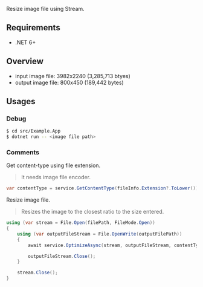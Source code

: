 Resize image file using Stream.

## Requirements

* .NET 6+

## Overview

* input image file: 3982x2240 (3,285,713 btyes)
* output image file: 800x450 (189,442 bytes)

## Usages

### Debug 

```bash
$ cd src/Example.App
$ dotnet run -- <image file path>
```

### Comments

Get content-type using file extension.

> It needs image file encoder.


```csharp
var contentType = service.GetContentType(fileInfo.Extension?.ToLower());
```

Resize image file.

> Resizes the image to the closest ratio to the size entered.

```csharp
using (var stream = File.Open(filePath, FileMode.Open))
{
    using (var outputFileStream = File.OpenWrite(outputFilePath))
    {
        await service.OptimizeAsync(stream, outputFileStream, contentType, 800, 600);

        outputFileStream.Close();
    }

    stream.Close();
}
```